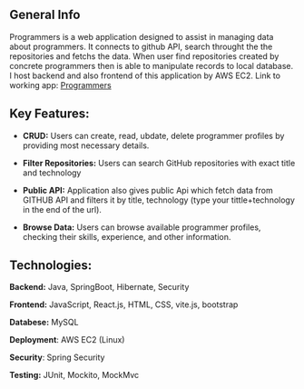 ## General Info

Programmers is a web application designed to assist in managing data about programmers. It connects to github API, search throught the the repositories and fetchs the data. When user find repositories created by concrete programmers then is able to manipulate records to local database. I host backend and also frontend of this application by AWS EC2. Link to working app: [Programmers](https://maciejcreatessoft.com/)


## Key Features:

- **CRUD:** Users can create, read, ubdate, delete programmer profiles by providing most necessary details.
  

- **Filter Repositories:** Users can search GitHub repositories with exact title and technology
  
- **Public API:** Application also gives public Api which fetch data from GITHUB API and filters it by title, technology (type your tittle+technology in the end of the url).
  
- **Browse Data:** Users can browse available programmer profiles, checking their skills, experience, and other information.

## Technologies:

**Backend:** Java, SpringBoot, Hibernate, Security

**Frontend:** JavaScript, React.js, HTML, CSS, vite.js, bootstrap 

**Databese:** MySQL 

**Deployment**: AWS EC2 (Linux)

**Security**: Spring Security

**Testing:** JUnit, Mockito, MockMvc






